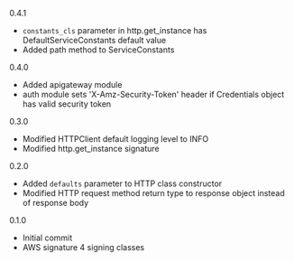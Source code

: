 0.4.1
* `constants_cls` parameter in http.get_instance has DefaultServiceConstants
default value
* Added path method to ServiceConstants

0.4.0

* Added apigateway module
* auth module sets 'X-Amz-Security-Token' header if Credentials object has
valid security token

0.3.0

* Modified HTTPClient default logging level to INFO
* Modified http.get_instance signature

0.2.0

* Added `defaults` parameter to HTTP class constructor
* Modified HTTP request method return type to response object instead
of response body

0.1.0

* Initial commit
* AWS signature 4 signing classes
